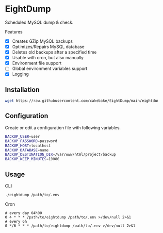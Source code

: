 # EightDump

Scheduled MySQL dump &amp; check.

Features

- [x] Creates GZip MySQL backups
- [x] Optimizes/Repairs MySQL database
- [x] Deletes old backups after a specified time
- [x] Usable with cron, but also manually
- [x] Environment file support
- [ ] Global environment variables support
- [x] Logging

## Installation

```bash
wget https://raw.githubusercontent.com/cakebake/EightDump/main/eightdump.sh -O eightdump && chmod +x eightdump
```

## Configuration

Create or edit a configuration file with following variables.

```bash
BACKUP_USER=user
BACKUP_PASSWORD=password
BACKUP_HOST=localhost
BACKUP_DATABASE=name
BACKUP_DESTINATION_DIR=/var/www/html/project/backup
BACKUP_KEEP_MINUTES=10080
```

## Usage

CLI

```bash
./eightdump /path/to/.env
```

Cron

```cron
# every day 04h00
0 4 * * * /path/to/eightdump /path/to/.env >/dev/null 2>&1
# every 6h
0 */6 * * * /path/to/eightdump /path/to/.env >/dev/null 2>&1
```
